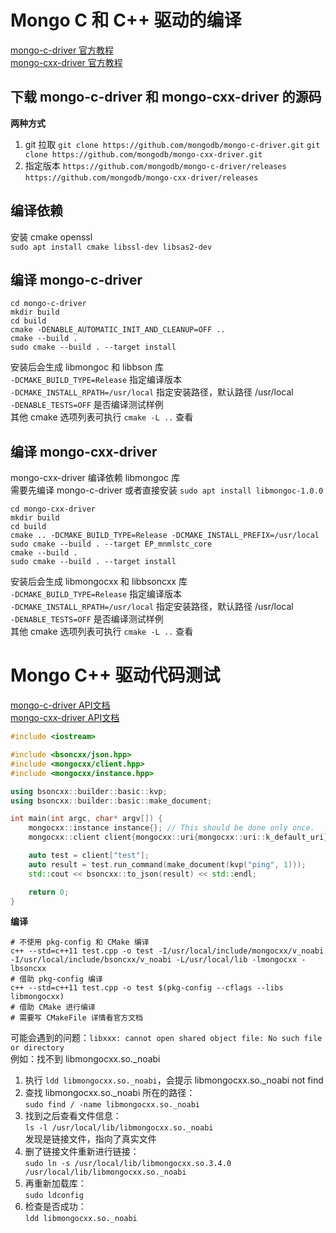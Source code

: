 # Mongo C 和 C++ 驱动的编译

[mongo-c-driver 官方教程](http://mongoc.org/libmongoc/current/installing.html)  
[mongo-cxx-driver 官方教程](http://mongocxx.org/mongocxx-v3/installation/)

## 下载 mongo-c-driver 和 mongo-cxx-driver 的源码

**两种方式**  
1. git 拉取
`git clone https://github.com/mongodb/mongo-c-driver.git`
`git clone https://github.com/mongodb/mongo-cxx-driver.git`
2. 指定版本
`https://github.com/mongodb/mongo-c-driver/releases`
`https://github.com/mongodb/mongo-cxx-driver/releases`

## 编译依赖

安装 cmake openssl  
`sudo apt install cmake libssl-dev libsas2-dev`

## 编译 mongo-c-driver

``` shell
cd mongo-c-driver
mkdir build
cd build
cmake -DENABLE_AUTOMATIC_INIT_AND_CLEANUP=OFF ..
cmake --build .
sudo cmake --build . --target install
```

安装后会生成 libmongoc 和 libbson 库  
`-DCMAKE_BUILD_TYPE=Release` 指定编译版本  
`-DCMAKE_INSTALL_RPATH=/usr/local` 指定安装路径，默认路径 /usr/local  
`-DENABLE_TESTS=OFF` 是否编译测试样例  
其他 cmake 选项列表可执行 `cmake -L ..` 查看  

## 编译 mongo-cxx-driver

mongo-cxx-driver 编译依赖 libmongoc 库  
需要先编译 mongo-c-driver 或者直接安装 `sudo apt install libmongoc-1.0.0`

``` shell
cd mongo-cxx-driver
mkdir build
cd build
cmake .. -DCMAKE_BUILD_TYPE=Release -DCMAKE_INSTALL_PREFIX=/usr/local
sudo cmake --build . --target EP_mnmlstc_core
cmake --build .
sudo cmake --build . --target install
```

安装后会生成 libmongocxx 和 libbsoncxx 库  
`-DCMAKE_BUILD_TYPE=Release` 指定编译版本  
`-DCMAKE_INSTALL_RPATH=/usr/local` 指定安装路径，默认路径 /usr/local  
`-DENABLE_TESTS=OFF` 是否编译测试样例  
其他 cmake 选项列表可执行 `cmake -L ..` 查看  

# Mongo C++ 驱动代码测试

[mongo-c-driver API文档](http://mongoc.org/libmongoc/current/api.html)  
[mongo-cxx-driver API文档](http://mongocxx.org/api/current/)

``` cpp
#include <iostream>

#include <bsoncxx/json.hpp>
#include <mongocxx/client.hpp>
#include <mongocxx/instance.hpp>

using bsoncxx::builder::basic::kvp;
using bsoncxx::builder::basic::make_document;

int main(int argc, char* argv[]) {
    mongocxx::instance instance{}; // This should be done only once.
    mongocxx::client client{mongocxx::uri{mongocxx::uri::k_default_uri}};

    auto test = client["test"];
    auto result = test.run_command(make_document(kvp("ping", 1)));
    std::cout << bsoncxx::to_json(result) << std::endl;

    return 0;
}
```

**编译**
``` shell
# 不使用 pkg-config 和 CMake 编译
c++ --std=c++11 test.cpp -o test -I/usr/local/include/mongocxx/v_noabi -I/usr/local/include/bsoncxx/v_noabi -L/usr/local/lib -lmongocxx -lbsoncxx
# 借助 pkg-config 编译
c++ --std=c++11 test.cpp -o test $(pkg-config --cflags --libs libmongocxx)
# 借助 CMake 进行编译
# 需要写 CMakeFile 详情看官方文档
```

可能会遇到的问题：`libxxx: cannot open shared object file: No such file or directory`  
例如：找不到 libmongocxx.so._noabi  
1. 执行 `ldd libmongocxx.so._noabi`，会提示 libmongocxx.so._noabi not find
2. 查找 libmongocxx.so._noabi 所在的路径：  
`sudo find / -name libmongocxx.so._noabi`
3. 找到之后查看文件信息：  
`ls -l /usr/local/lib/libmongocxx.so._noabi`  
发现是链接文件，指向了真实文件
4. 删了链接文件重新进行链接：  
`sudo ln -s /usr/local/lib/libmongocxx.so.3.4.0 /usr/local/lib/libmongocxx.so._noabi`
5. 再重新加载库：  
`sudo ldconfig`
6. 检查是否成功：  
`ldd libmongocxx.so._noabi`
